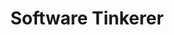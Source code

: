---
templateKey: people
name: Wil Wilsman
title: Software Tinkerer
img: wil-wilsman.jpg
twitter: wilwilsman
github: wwilsman
bio: Wil went to school in hopes of becoming a Graphic Designer but by the end realized his true passion was in development. He loves tackling tough challenges like finding solutions to UX problems or fixing complex, hard-to-solve bugs. What he loves most though is learning new things and he strongly believes that there is always more to learn no matter how much you already know about a subject. When he isn't slinging code, he's keeping up with the latest technologies, learning useless skills like solving Rubik's Cubes, or playing video games with his wife.
---